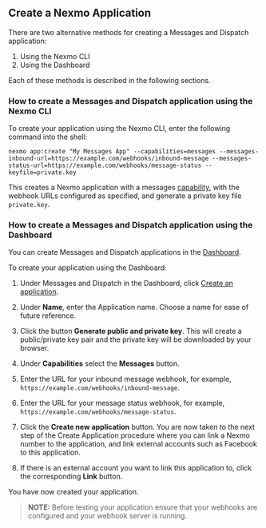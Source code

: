 ## Create a Nexmo Application

There are two alternative methods for creating a Messages and Dispatch application:

1. Using the Nexmo CLI
2. Using the Dashboard

Each of these methods is described in the following sections.

### How to create a Messages and Dispatch application using the Nexmo CLI

To create your application using the Nexmo CLI, enter the following command into the shell:

``` shell
nexmo app:create "My Messages App" --capabilities=messages --messages-inbound-url=https://example.com/webhooks/inbound-message --messages-status-url=https://example.com/webhooks/message-status --keyfile=private.key
```

This creates a Nexmo application with a messages [capability](/application/overview#capabilities), with the webhook URLs configured as specified, and generate a private key file `private.key`.

### How to create a Messages and Dispatch application using the Dashboard

You can create Messages and Dispatch applications in the [Dashboard](https://dashboard.nexmo.com/applications/new).

To create your application using the Dashboard:

1. Under Messages and Dispatch in the Dashboard, click [Create an application](https://dashboard.nexmo.com/applications/new).

2. Under **Name**, enter the Application name. Choose a name for ease of future reference.

3. Click the button **Generate public and private key**. This will create a public/private key pair and the private key will be downloaded by your browser.

4. Under **Capabilities** select the **Messages** button.

5. Enter the URL for your inbound message webhook, for example, `https://example.com/webhooks/inbound-message`.

6. Enter the URL for your message status webhook, for example, `https://example.com/webhooks/message-status`.

7. Click the **Create new application** button. You are now taken to the next step of the Create Application procedure where you can link a Nexmo number to the application, and link external accounts such as Facebook to this application.

8. If there is an external account you want to link this application to, click the corresponding **Link** button.

You have now created your application.

> **NOTE:** Before testing your application ensure that your webhooks are configured and your webhook server is running.
